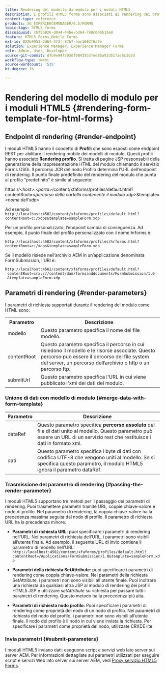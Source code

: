 ```yaml
---
title: Rendering del modello di modulo per i moduli HTML5
description: I profili HTML5 forms sono associati ai rendering dei profili. I rendering profili sono pagine JSP responsabili della generazione della rappresentazione HTML del modulo chiamando il servizio OSGi di Forms.
content-type: reference
products: SG_EXPERIENCEMANAGER/6.5/FORMS
topic-tags: hTML5_forms
discoiquuid: cb75b826-d044-44be-b364-790c046513e0
feature: HTML5 Forms,Mobile Forms
exl-id: 022b9953-2d64-473f-87b7-aac1602f6a7e
solution: Experience Manager, Experience Manager Forms
role: Admin, User, Developer
source-git-commit: d7b9e947503df58435b3fee85a92d51fae8c1d2d
workflow-type: tm+mt
source-wordcount: '535'
ht-degree: 1%

---
```


# Rendering del modello di modulo per i moduli HTML5 {#rendering-form-template-for-html-forms}

## Endpoint di rendering {#render-endpoint}

I moduli HTML5 hanno il concetto di **Profili** che sono esposti come endpoint REST per abilitare il rendering mobile dei modelli di modulo. Questi profili hanno associato **Rendering profilo**. Si tratta di pagine JSP responsabili della generazione della rappresentazione HTML del modulo chiamando il servizio Forms OSGi. Il percorso JCR del nodo Profilo determina l’URL dell’endpoint di rendering. Il punto finale predefinito del rendering del modulo che punta al profilo &quot;predefinito&quot; è simile al seguente:

https://&lt;*host*>:&lt;*porta*>/content/xfaforms/profiles/default.html?contentRoot=&lt;*percorso della cartella contenente il modulo xdp*>&amp;template=&lt;*nome dell’xdp*>

Ad esempio `http://localhost:4502/content/xfaforms/profiles/default.html?contentRoot=c:/xdps&template=sampleForm.xdp`

Per un profilo personalizzato, l’endpoint cambia di conseguenza. Ad esempio, il punto finale del profilo personalizzato con il nome hrforms è:

`http://localhost:4502/content/xfaforms/profiles/hrforms.html?contentRoot=c:/xdps&template=sampleForm.xdp`

Se il modello risiede nell’archivio AEM in un’applicazione denominata FormSubmission, l’URI è:

```http
http://localhost:4502/content/xfaforms/profiles/default.html?
 contentRoot=crx:///content/dam/formsanddocuments/FormSubmission/1.0
 &template=sampleForm.xdp
```

## Parametri di rendering {#render-parameters}

I parametri di richiesta supportati durante il rendering del modulo come HTML sono:

<table>
 <tbody>
  <tr>
   <th><strong>Parametro </strong></th>
   <th><strong>Descrizione</strong></th>
  </tr>
  <tr>
   <td>modello<br /> </td>
   <td>Questo parametro specifica il nome del file modello.<br /> </td>
  </tr>
  <tr>
   <td>contentRoot<br /> </td>
   <td>Questo parametro specifica il percorso in cui risiedono il modello e le risorse associate. Questo percorso può essere il percorso del file system del server, un percorso dell’archivio o http o un percorso ftp.<br /> </td>
  </tr>
  <tr>
   <td>submitUrl<br /> </td>
   <td>Questo parametro specifica l'URL in cui viene pubblicato l'xml dei dati del modulo.<br /> </td>
  </tr>
 </tbody>
</table>

### Unione di dati con modello di modulo {#merge-data-with-form-template}

| Parametro | Descrizione |
|---|---|
| dataRef | Questo parametro specifica **percorso assoluto** del file di dati unito al modello. Questo parametro può essere un URL di un servizio rest che restituisce i dati in formato xml. |
| dati | Questo parametro specifica i byte di dati con codifica UTF-8 che vengono uniti al modello. Se si specifica questo parametro, il modulo HTML5 ignora il parametro dataRef. |

### Trasmissione del parametro di rendering {#passing-the-render-parameter}

I moduli HTML5 supportano tre metodi per il passaggio dei parametri di rendering. Puoi trasmettere parametri tramite URL, coppie chiave-valore e nodo di profilo. Nel parametro di rendering, la coppia chiave-valore ha la precedenza massima seguita dal nodo di profilo. Il parametro di richiesta URL ha la precedenza minore.

* **Parametri di richiesta URL**: puoi specificare i parametri di rendering nell’URL. Nei parametri di richiesta dell’URL, i parametri sono visibili all’utente finale. Ad esempio, il seguente URL di invio contiene il parametro di modello nell’URL: `http://localhost:4502/content/xfaforms/profiles/default.html?contentRoot=/Applications/FormSubmission/1.0&template=sampleForm.xdp`

* **Parametri della richiesta SetAttribute**: puoi specificare i parametri di rendering come coppia chiave-valore. Nei parametri della richiesta SetAttribute, i parametri non sono visibili all&#39;utente finale. Puoi inoltrare una richiesta da qualsiasi altra JSP al modulo di rendering dei profili HTML5 JSP e utilizzare *setAttribute* su richiesta per passare tutti i parametri di rendering. Questo metodo ha la precedenza più alta.

* **Parametri di richiesta nodo profilo:** Puoi specificare i parametri di rendering come proprietà del nodo di un nodo di profilo. Nei parametri di richiesta del nodo del profilo, i parametri non sono visibili all’utente finale. Il nodo del profilo è il nodo in cui viene inviata la richiesta. Per specificare i parametri come proprietà del nodo, utilizzate CRXDE lite.

### Invia parametri {#submit-parameters}

I moduli HTML5 inviano dati; eseguono script e servizi web lato server sui server AEM. Per informazioni dettagliate sui parametri utilizzati per eseguire script e servizi Web lato server sui server AEM, vedi [Proxy servizio HTML5 Forms](/help/forms/using/service-proxy.md).
